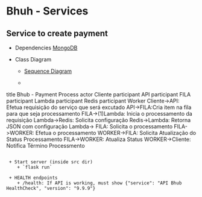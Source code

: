 # Bhuh - Services

## Service to create payment

 + Dependencies
   [MongoDB](https://www.mongodb.com/docs/manual/installation/)

 + Class Diagram
   + [Sequence Diagram](https://sequencediagram.org/)
   + ```
title Bhub - Payment Process
actor Cliente
participant API
participant FILA
participant Lambda
participant Redis
participant Worker
Cliente->API: Efetua requisição do serviço que será excutado
API->FILA:Cria item na fila para que seja processamento
FILA->(1)Lambda: Inicia o processamento da requisição
Lambda->Redis: Solicita configuração
Redis->Lambda: Retorna JSON com configuração
Lambda-> FILA: Solicita o processamento
FILA->WORKER: Efetua o processamento
WORKER->FILA: Solicita Atualização do Status Processamento
FILA->WORKER: Atualiza Status 
WORKER->Cliente: Notifica Término Processmento
```

 + Start server (inside src dir)
    + `flask run`

 + HEALTH endpoints
    + /health: If API is working, must show {"service": "API Bhub HealthCheck", "version": "9.9.9"}

